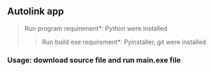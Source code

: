 ## **Autolink app**

> Run program requirement*: Python were installed
> > Run build exe requirement*: Pyinstaller, git were installed
### Usage: download source file and run main.exe file

